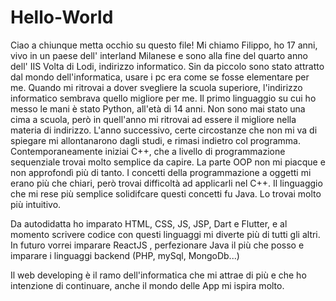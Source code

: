 # Hello-World
Ciao a chiunque metta occhio su questo file!
Mi chiamo Filippo, ho 17 anni, vivo in un paese dell' interland Milanese e sono alla fine del quarto anno dell' IIS Volta di Lodi, indirizzo informatico.
Sin da piccolo sono stato attratto dal mondo dell'informatica, usare i pc era come se fosse elementare per me.
Quando mi ritrovai a dover svegliere la scuola superiore, l'indirizzo informatico sembrava quello migliore per me.
Il primo linguaggio su cui ho messo le mani è stato Python, all'età di 14 anni. 
Non sono mai stato una cima a scuola, però in quell'anno mi ritrovai ad essere il migliore nella materia di indirizzo.
L'anno successivo, certe circostanze che non mi va di spiegare mi allontanarono dagli studi, e rimasi indietro col programma. 
Contemporaneamente iniziai C++, che a livello di programmazione sequenziale trovai molto semplice da capire. La parte OOP non mi piacque e non approfondì più di tanto. 
I concetti della programmazione a oggetti mi erano più che chiari, però trovai difficoltà ad applicarli nel C++. 
Il linguaggio che mi rese più semplice solidifcare questi concetti fu Java. Lo trovai molto più intuitivo. 

Da autodidatta ho imparato HTML, CSS, JS, JSP, Dart e Flutter, e al momento scrivere codice con questi linguaggi mi diverte più di tutti gli altri. 
In futuro vorrei imparare ReactJS , perfezionare Java il più che posso e imparare i linguaggi backend (PHP, mySql, MongoDb...)

Il web developing è il ramo dell'informatica che mi attrae di più e che ho intenzione di continuare,  anche il mondo delle App mi ispira molto.
